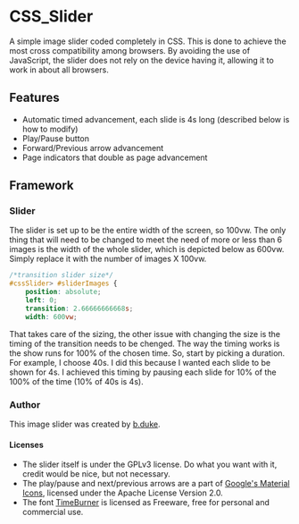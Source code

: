 # CSS_Slider
A simple image slider coded completely in CSS. This is done to achieve the most cross compatibility among browsers.
By avoiding the use of JavaScript, the slider does not rely on the device having it, allowing it to work in about all browsers.

## Features
* Automatic timed advancement, each slide is 4s long (described below is how to modify)
* Play/Pause button
* Forward/Previous arrow advancement
* Page indicators that double as page advancement

## Framework
### Slider
The slider is set up to be the entire width of the screen, so 100vw.
The only thing that will need to be changed to meet the need of more or less than 6 images is the width of the whole slider, which is depicted below as 600vw. Simply replace it with the number of images X 100vw.
``` css
/*transition slider size*/
#cssSlider> #sliderImages {
    position: absolute;
    left: 0;
    transition: 2.66666666668s;
    width: 600vw;
```
That takes care of the sizing, the other issue with changing the size is the timing of the transition needs to be chenged. The way the timing works is the show runs for 100% of the chosen time. So, start by picking a duration. For example, I choose 40s.  I did this because I wanted each slide to be shown for 4s. I achieved this timing by pausing each slide for 10% of the 100% of the time (10% of 40s is 4s).

### Author
This image slider was created by [b.duke](https://bmduke1997.github.io/).

#### Licenses
- The slider itself is under the GPLv3 license. Do what you want with it, credit would be nice, but not necessary.
- The play/pause and next/previous arrows are a part of [Google's Material Icons](https://design.google.com/icons/), licensed under 
the Apache License Version 2.0. 
- The font [TimeBurner](http://www.fontspace.com/nimavisual/timeburner) is licensed as Freeware, free for personal and commercial use.
